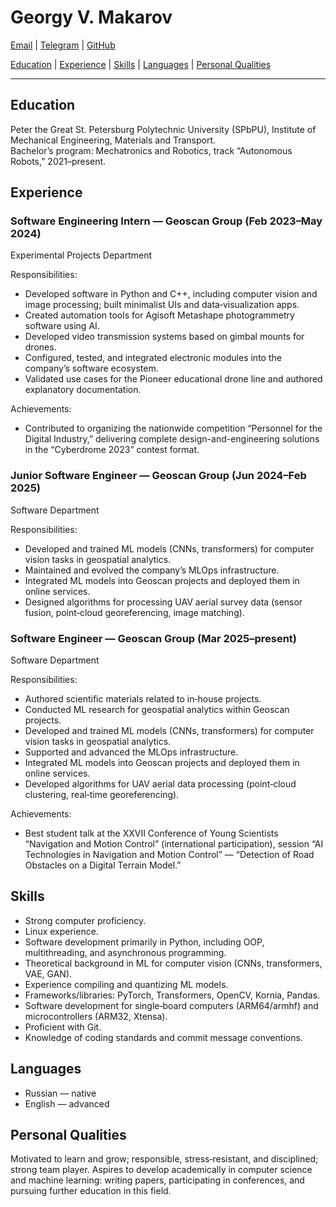 # Georgy V. Makarov

[Email](mailto:makarov@ml-researcher.ru) | [Telegram](https://t.me/makarov_gv) | [GitHub](https://github.com/makarov-gv)

[Education](#education) | [Experience](#experience) | [Skills](#skills) | [Languages](#languages) | [Personal Qualities](#personal-qualities)

---

## Education
Peter the Great St. Petersburg Polytechnic University (SPbPU), Institute of Mechanical Engineering, Materials and Transport.  
Bachelor’s program: Mechatronics and Robotics, track “Autonomous Robots,” 2021–present.

## Experience

### Software Engineering Intern — Geoscan Group (Feb 2023–May 2024)
Experimental Projects Department

Responsibilities:
- Developed software in Python and C++, including computer vision and image processing; built minimalist UIs and data‑visualization apps.
- Created automation tools for Agisoft Metashape photogrammetry software using AI.
- Developed video transmission systems based on gimbal mounts for drones.
- Configured, tested, and integrated electronic modules into the company’s software ecosystem.
- Validated use cases for the Pioneer educational drone line and authored explanatory documentation.

Achievements:
- Contributed to organizing the nationwide competition “Personnel for the Digital Industry,” delivering complete design-and-engineering solutions in the “Cyberdrome 2023” contest format.

### Junior Software Engineer — Geoscan Group (Jun 2024–Feb 2025)
Software Department

Responsibilities:
- Developed and trained ML models (CNNs, transformers) for computer vision tasks in geospatial analytics.
- Maintained and evolved the company’s MLOps infrastructure.
- Integrated ML models into Geoscan projects and deployed them in online services.
- Designed algorithms for processing UAV aerial survey data (sensor fusion, point‑cloud georeferencing, image matching).

### Software Engineer — Geoscan Group (Mar 2025–present)
Software Department

Responsibilities:
- Authored scientific materials related to in‑house projects.
- Conducted ML research for geospatial analytics within Geoscan projects.
- Developed and trained ML models (CNNs, transformers) for computer vision tasks in geospatial analytics.
- Supported and advanced the MLOps infrastructure.
- Integrated ML models into Geoscan projects and deployed them in online services.
- Developed algorithms for UAV aerial data processing (point‑cloud clustering, real‑time georeferencing).

Achievements:
- Best student talk at the XXVII Conference of Young Scientists “Navigation and Motion Control” (international participation), session “AI Technologies in Navigation and Motion Control” — “Detection of Road Obstacles on a Digital Terrain Model.”

## Skills
- Strong computer proficiency.
- Linux experience.
- Software development primarily in Python, including OOP, multithreading, and asynchronous programming.
- Theoretical background in ML for computer vision (CNNs, transformers, VAE, GAN).
- Experience compiling and quantizing ML models.
- Frameworks/libraries: PyTorch, Transformers, OpenCV, Kornia, Pandas.
- Software development for single‑board computers (ARM64/armhf) and microcontrollers (ARM32, Xtensa).
- Proficient with Git.
- Knowledge of coding standards and commit message conventions.

## Languages
- Russian — native  
- English — advanced

## Personal Qualities
Motivated to learn and grow; responsible, stress‑resistant, and disciplined; strong team player. Aspires to develop academically in computer science and machine learning: writing papers, participating in conferences, and pursuing further education in this field.
